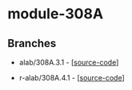 # module-308A

## Branches

-   alab/308A.3.1 - [[source-code](https://github.com/dean-ferreira/module-308A/tree/alab/308A.3.1)]

-   r-alab/308A.4.1 - [[source-code](https://github.com/dean-ferreira/module-308A/tree/r-alab/308A.4.1)]

